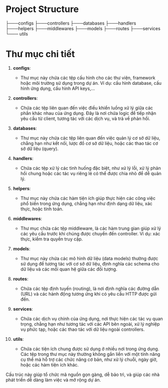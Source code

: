 # Project Structure

├───configs
├───controllers
├───databases
├───handlers
├───helpers
├───middlewares
├───models
├───routes
├───services
└─── utils

# Thư mục chi tiết

1. **configs**:

   - Thư mục này chứa các tệp cấu hình cho các thư viện, framework hoặc môi trường sử dụng trong dự án. Ví dụ: cấu hình database, cấu hình ứng dụng, cấu hình API keys,...

2. **controllers**:

   - Chứa các tệp liên quan đến việc điều khiển luồng xử lý giữa các phần khác nhau của ứng dụng. Đây là nơi chứa logic để tiếp nhận yêu cầu từ client, tương tác với các dịch vụ, và trả về phản hồi.

3. **databases**:

   - Thư mục này chứa các tệp liên quan đến việc quản lý cơ sở dữ liệu, chẳng hạn như kết nối, lược đồ cơ sở dữ liệu, hoặc các thao tác cơ sở dữ liệu (query).

4. **handlers**:

   - Chứa các tệp xử lý các tình huống đặc biệt, như xử lý lỗi, xử lý phản hồi chung hoặc các tác vụ riêng lẻ có thể được chia nhỏ để dễ quản lý.

5. **helpers**:

   - Thư mục này chứa các hàm tiện ích giúp thực hiện các công việc phổ biến trong ứng dụng, chẳng hạn như định dạng dữ liệu, xác thực, hoặc tính toán.

6. **middlewares**:

   - Thư mục chứa các tệp middleware, là các hàm trung gian giúp xử lý các yêu cầu trước khi chúng được chuyển đến controller. Ví dụ: xác thực, kiểm tra quyền truy cập.

7. **models**:

   - Thư mục này chứa các mô hình dữ liệu (data models) thường được sử dụng để tương tác với cơ sở dữ liệu, định nghĩa các schema cho dữ liệu và các mối quan hệ giữa các đối tượng.

8. **routes**:

   - Chứa các tệp định tuyến (routing), là nơi định nghĩa các đường dẫn (URL) và các hành động tương ứng khi có yêu cầu HTTP được gửi đến.

9. **services**:

   - Chứa các dịch vụ chính của ứng dụng, nơi thực hiện các tác vụ quan trọng, chẳng hạn như tương tác với các API bên ngoài, xử lý nghiệp vụ phức tạp, hoặc các thao tác với dữ liệu ngoài controllers.

10. **utils**:
    - Chứa các tiện ích chung được sử dụng ở nhiều nơi trong ứng dụng. Các tệp trong thư mục này thường không gắn liền với một tính năng cụ thể mà hỗ trợ các chức năng cơ bản, như xử lý chuỗi, ngày giờ, hoặc các hàm tiện ích khác.

Cấu trúc này giúp tổ chức mã nguồn gọn gàng, dễ bảo trì, và giúp các nhà phát triển dễ dàng làm việc và mở rộng dự án.

